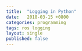 ```yaml
---
title:  "Logging in Python"
date:   2018-03-15 +0800
categories: programming
tags: ros logging
layout: single
published: false
---
```


